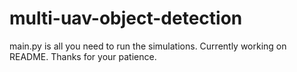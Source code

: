 # multi-uav-object-detection
main.py is all you need to run the simulations.
Currently working on README. Thanks for your patience. 
